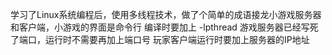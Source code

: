 学习了Linux系统编程后，使用多线程技术，做了个简单的成语接龙小游戏服务器和客户端，小游戏的界面是命令行
编译时要加上 -lpthread
游戏服务器已经写死了端口，运行时不需要再加上端口号
玩家客户端运行时要加上服务器的IP地址
